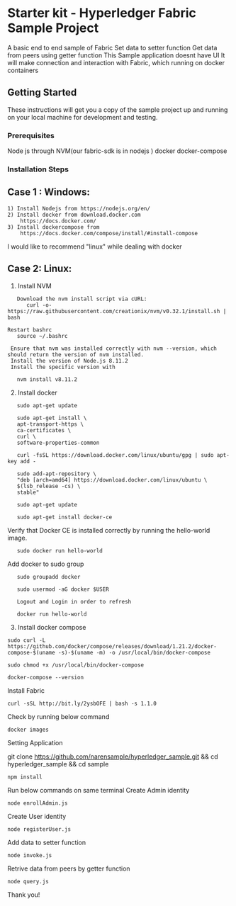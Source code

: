 # Starter kit - Hyperledger Fabric Sample Project
 A basic end to end sample of Fabric 
 Set data to setter function
 Get data from peers using getter function
 This Sample application doesnt have UI
 It will make connection and interaction with Fabric, which running on docker containers 

## Getting Started
These instructions will get you a copy of the sample project up and running on your local machine for development and testing.
### Prerequisites
Node js through NVM(our fabric-sdk is in nodejs )
docker
docker-compose
### Installation Steps
## Case 1 : Windows:
 ```
 1) Install Nodejs from https://nodejs.org/en/
 2) Install docker from download.docker.com
     https://docs.docker.com/
 3) Install dockercompose from 
     https://docs.docker.com/compose/install/#install-compose
 
 ```
 I would like to recommend  "linux" while dealing with docker

 ## Case 2: Linux:
 1) Install NVM
  ```
     Download the nvm install script via cURL:
        curl -o- https://raw.githubusercontent.com/creationix/nvm/v0.32.1/install.sh | bash
  ``` 
     
  ```  
  Restart bashrc
     source ~/.bashrc
  ```
     Ensure that nvm was installed correctly with nvm --version, which should return the version of nvm installed.
     Install the version of Node.js 8.11.2
     Install the specific version with 
  ```
     nvm install v8.11.2
  ```
2) Install docker
 ```
    sudo apt-get update
 ``` 
 ```
    sudo apt-get install \
    apt-transport-https \
    ca-certificates \
    curl \
    software-properties-common
 ```
 ```
    curl -fsSL https://download.docker.com/linux/ubuntu/gpg | sudo apt-key add -
 ```
 ```
    sudo add-apt-repository \
    "deb [arch=amd64] https://download.docker.com/linux/ubuntu \
    $(lsb_release -cs) \
    stable"
 ```
 ```
    sudo apt-get update
 ```
 ```
    sudo apt-get install docker-ce  
 ```
Verify that Docker CE is installed correctly by running the hello-world image.
 ``` 
    sudo docker run hello-world
 ```
 Add docker to sudo group
 ```
    sudo groupadd docker

    sudo usermod -aG docker $USER
    
    Logout and Login in order to refresh 

    docker run hello-world
 ```
 
3) Install docker compose

```
sudo curl -L https://github.com/docker/compose/releases/download/1.21.2/docker-compose-$(uname -s)-$(uname -m) -o /usr/local/bin/docker-compose
```
```
sudo chmod +x /usr/local/bin/docker-compose
```
```
docker-compose --version
```
Install Fabric 
```
curl -sSL http://bit.ly/2ysbOFE | bash -s 1.1.0
```

Check by running below command
```
docker images 
```
Setting Application

git clone https://github.com/narensample/hyperledger_sample.git && cd hyperledger_sample && cd sample


 ```
npm install
 ```
Run below commands on same terminal
Create Admin identity
  ```
  node enrollAdmin.js
  ```
Create User identity
  ```
  node registerUser.js
  ```
  Add data to setter function
   ```
  node invoke.js
  ```
  Retrive data from peers by getter function
   ```
  node query.js
  ```

Thank you!
